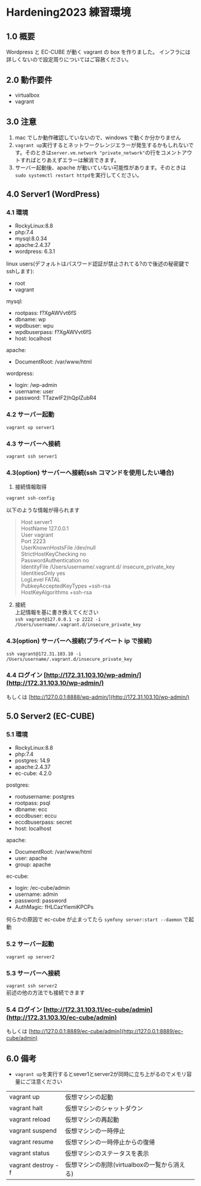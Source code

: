 # Hardening2023 練習環境

## 1.0 概要

Wordpress と EC-CUBE が動く vagrant の box を作りました。
インフラには詳しくないので設定周りについてはご容赦ください。

## 2.0 動作要件

- virtualbox
- vagrant

## 3.0 注意

1. mac でしか動作確認していないので、windows で動くか分かりません
2. `vagrant up`実行するとネットワークレンジエラーが発生するかもしれないです。そのときは`server.vm.network "private_network"`の行をコメントアウトすればとりあえずエラーは解消できます。
3. サーバー起動後、apache が動いていない可能性があります。そのときは`sudo systemctl restart httpd`を実行してください。

## 4.0 Server1 (WordPress)

### 4.1 環境

- RockyLinux:8.8
- php:7.4
- mysql:8.0.34
- apache:2.4.37
- wordpress: 6.3.1

linux users(デフォルトはパスワード認証が禁止されてる?ので後述の秘密鍵でsshします):
- root
- vagrant


mysql:
- rootpass: f?XgAWVvt6fS
- dbname: wp
- wpdbuser: wpu
- wpdbuserpass: f?XgAWVvt6fS
- host: localhost

apache:

- DocumentRoot: /var/www/html

wordpress:

- login: /wp-admin
- username: user
- password: TTazwIF2)hQpIZubR4

### 4.2 サーバー起動

`vagrant up server1`

### 4.3 サーバーへ接続

`vagrant ssh server1`

### 4.3(option) サーバーへ接続(ssh コマンドを使用したい場合)

1. 接続情報取得

`vagrant ssh-config`

以下のような情報が得られます

> Host server1  
>  HostName 127.0.0.1  
>  User vagrant  
>  Port 2223  
>  UserKnownHostsFile /dev/null  
>  StrictHostKeyChecking no  
>  PasswordAuthentication no  
>  IdentityFile /Users/username/.vagrant.d/ insecure_private_key  
>  IdentitiesOnly yes  
>  LogLevel FATAL  
>  PubkeyAcceptedKeyTypes +ssh-rsa  
>  HostKeyAlgorithms +ssh-rsa

2. 接続  
   上記情報を基に書き換えてください  
   `ssh vagrant@127.0.0.1 -p 2222 -i /Users/username/.vagrant.d/insecure_private_key`

### 4.3(option) サーバーへ接続(プライベート ip で接続)

`ssh vagrant@172.31.103.10 -i /Users/username/.vagrant.d/insecure_private_key`

### 4.4 ログイン [http://172.31.103.10/wp-admin/](http://172.31.103.10/wp-admin/)

もしくは [http://127.0.0.1:8888/wp-admin/](http://172.31.103.10/wp-admin/)

## 5.0 Server2 (EC-CUBE)

### 5.1 環境

- RockyLinux:8.8
- php:7.4
- postgres: 14.9
- apache:2.4.37
- ec-cube: 4.2.0

postgres:

- rootusername: postgres
- rootpass: psql
- dbname: ecc
- eccdbuser: eccu
- eccdbuserpass: secret
- host: localhost

apache:

- DocumentRoot: /var/www/html
- user: apache
- group: apache

ec-cube:

- login: /ec-cube/admin
- username: admin
- password: password
- AuthMagic: fHLCazYiemiKPCPs

何らかの原因で ec-cube が止まってたら
`symfony server:start --daemon`
で起動

### 5.2 サーバー起動

`vagrant up server2`

### 5.3 サーバーへ接続

`vagrant ssh server2`  
前述の他の方法でも接続できます

### 5.4 ログイン [http://172.31.103.11/ec-cube/admin](http://172.31.103.10/ec-cube/admin)

もしくは [http://127.0.0.1:8889/ec-cube/admin](http://127.0.0.1:8889/ec-cube/admin)


## 6.0 備考

- `vagrant up`を実行するとsever1とserver2が同時に立ち上がるのでメモリ容量にご注意ください

|                |                            |     | 
| -------------- | -------------------------- | --- | 
| vagrant up     | 仮想マシンの起動           |     | 
| vagrant halt   | 仮想マシンのシャットダウン |     | 
| vagrant reload | 仮想マシンの再起動         |     | 
| vagrant suspend  | 仮想マシンの一時停止         |     | 
| vagrant resume  | 仮想マシンの一時停止からの復帰         |     | 
| vagrant status  |  仮想マシンのステータスを表示        |     | 
| vagrant destroy -f  | 仮想マシンの削除(virtualboxの一覧から消える)         |     | 